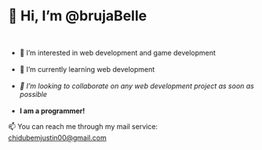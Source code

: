 <h1> 👋 Hi, I’m @brujaBelle</h1> <br>
<ul>
  <li> 👀 I’m interested in web development and game development</li><br>
  
  <li> 🌱 I’m currently learning web development</li><br>
  
  <li> <i>💞️ I’m looking to collaborate on any web development project as soon as possible</i></li><br>
  
<li> <strong> I am a programmer!</strong></li>

</ul>

 📫 You can reach me through my mail service: chidubemjustin00@gmail.com<br>
<!---
brujaBelle/brujaBelle is a ✨ special ✨ repository because its `README.md` (this file) appears on your GitHub profile.
You can click the Preview link to take a look at your changes.
--->

